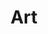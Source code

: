---
layout: project
title: "Art"
description: "Art of Note"
header-img: "img/home-bg.jpg"
category: art

theme: night
---